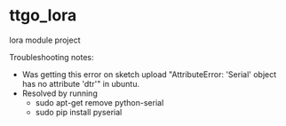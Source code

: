# ttgo_lora
lora module project

Troubleshooting notes:
* Was getting this error on sketch upload "AttributeError: 'Serial' object has no attribute 'dtr'" in ubuntu.
* Resolved by running
  * sudo apt-get remove python-serial
  * sudo pip install pyserial
